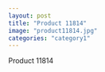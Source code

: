 ```yaml
---
layout: post
title: "Product 11814"
image: "product11814.jpg"
categories: "category1"
---
```

Product 11814
